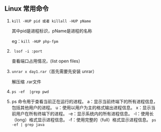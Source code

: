 ## Linux 常用命令

1. `kill -HUP pid 或者 killall -HUP pName `

   其中pid是进程标识，pName是进程的名称

   eg：`kill -HUP php-fpm`

2. ` lsof -i :port`

   查看端口占用情况，(list open files）

3. `unrar x day1.rar`（首先需要先安装 unrar）

   解压缩 .rar文件

4. `ps -ef  |grep pwd`

5. ps 命令用于查看当前正在运行的进程。
	 a：显示当前终端下的所有进程信息，包括其他用户的进程。
	 u：使用以用户为主的格式输出进程信息。
	 x：显示当前用户在所有终端下的进程。
	 -e：显示系统内的所有进程信息。
	 -l：使用长（long）格式显示进程信息。
	 -f：使用完整的（full）格式显示进程信息。
   `ps -ef | grep java`

